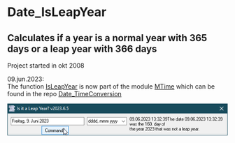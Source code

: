 # Date_IsLeapYear
## Calculates if a year is a normal year with 365 days or a leap year with 366 days

Project started in okt 2008  

09.jun.2023:   
The function [IsLeapYear](https://github.com/OlimilO1402/Date_TimeConversion/blob/main/Modules/MTime.bas#L1247) is now part of the module [MTime](https://github.com/OlimilO1402/Date_TimeConversion/blob/main/Modules/MTime.bas) which can be found in the repo [Date_TimeConversion](https://github.com/OlimilO1402/Date_TimeConversion)

![IsLeapYear Image](Resources/IsLeapYear.png "IsLeapYear Image")

